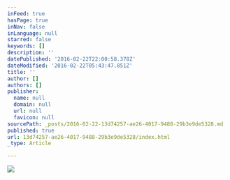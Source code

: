 ```yaml
---
inFeed: true
hasPage: true
inNav: false
inLanguage: null
starred: false
keywords: []
description: ''
datePublished: '2016-02-22T22:00:58.378Z'
dateModified: '2016-02-22T05:43:47.851Z'
title: ''
author: []
authors: []
publisher:
  name: null
  domain: null
  url: null
  favicon: null
sourcePath: _posts/2016-02-22-13d74257-ae26-4017-9488-29b3e9de5328.md
published: true
url: 13d74257-ae26-4017-9488-29b3e9de5328/index.html
_type: Article

---
```

![](https://the-grid-user-content.s3-us-west-2.amazonaws.com/fdc068bd-84bd-4041-8942-1787bcc8f073.JPG)